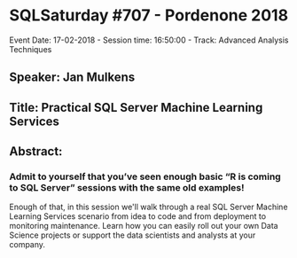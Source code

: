 # SQLSaturday #707 - Pordenone 2018
Event Date: 17-02-2018 - Session time: 16:50:00 - Track: Advanced Analysis Techniques
## Speaker: Jan Mulkens
## Title: Practical SQL Server Machine Learning Services
## Abstract:
### Admit to yourself that you’ve seen enough basic “R is coming to SQL Server” sessions with the same old examples!
Enough of that, in this session we'll walk through a real SQL Server Machine Learning Services scenario from idea to code and from deployment to monitoring  maintenance.
Learn how you can easily roll out your own Data Science projects or support the data scientists and analysts at your company.

